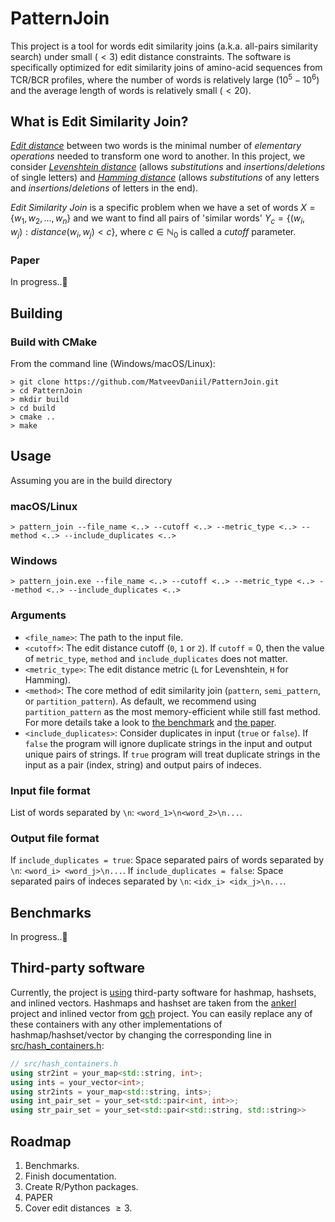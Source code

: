 # PatternJoin
This project is a tool for words edit similarity joins (a.k.a. all-pairs similarity search) under small ($< 3$) edit distance constraints. The software is specifically optimized for edit similarity joins of amino-acid sequences from TCR/BCR profiles, where the number of words is relatively large ($10^5-10^6$) and the average length of words is relatively small ($< 20$). 

## What is Edit Similarity Join?
[_Edit distance_](https://en.wikipedia.org/w/index.php?search=Edit+distance&title=Special:Search&ns0=1) between two words is the minimal number of _elementary operations_ needed to transform one word to another. In this project, we consider [_Levenshtein distance_](https://en.wikipedia.org/wiki/Levenshtein_distance) (allows _substitutions_ and _insertions_/_deletions_ of single letters) and [_Hamming distance_](https://en.wikipedia.org/wiki/Hamming_distance) (allows _substitutions_ of any letters and _insertions_/_deletions_ of letters in the end). 

_Edit Similarity Join_ is a specific problem when we have a set of words $X=\{w_1, w_2, \ldots, w_n\}$ and we want to find all pairs of 'similar words' $Y_c=\{(w_i, w_j): distance(w_i, w_j) < c\}$, where $c \in \mathbb{N}_0$ is called a _cutoff_ parameter.

### Paper
In progress..🧙

## Building
### Build with CMake
From the command line (Windows/macOS/Linux):

```shell
> git clone https://github.com/MatveevDaniil/PatternJoin.git
> cd PatternJoin
> mkdir build
> cd build
> cmake ..
> make
```

## Usage
Assuming you are in the build directory 

### macOS/Linux
```shell
> pattern_join --file_name <..> --cutoff <..> --metric_type <..> --method <..> --include_duplicates <..>
```

### Windows
```shell
> pattern_join.exe --file_name <..> --cutoff <..> --metric_type <..> --method <..> --include_duplicates <..>
```

### Arguments
- `<file_name>`: The path to the input file.
- `<cutoff>`: The edit distance cutoff (`0`, `1` or `2`). If `cutoff` = 0, then the value of `metric_type`, `method` and `include_duplicates` does not matter.
- `<metric_type>`: The edit distance metric (`L` for Levenshtein, `H` for Hamming).
- `<method>`: The core method of edit similarity join (`pattern`, `semi_pattern`, or `partition_pattern`). As default, we recommend using `partition_pattern` as the most memory-efficient while still fast method. For more details take a look to [the benchmark](#benchmarks) and [the paper](#paper).
- `<include_duplicates>`: Consider duplicates in input (`true` or `false`). If `false` the program will ignore duplicate strings in the input and output unique pairs of strings. If `true` program will treat duplicate strings in the input as a pair (index, string) and output pairs of indeces. 

### Input file format
List of words separated by `\n`: `<word_1>\n<word_2>\n...`.

### Output file format
If `include_duplicates = true`: Space separated pairs of words separated by `\n`: `<word_i> <word_j>\n...`.
If `include_duplicates = false`: Space separated pairs of indeces separated by `\n`: `<idx_i> <idx_j>\n...`.


## Benchmarks
In progress..🧙

## Third-party software
Currently, the project is [using](./thirdparty/) third-party software for hashmap, hashsets, and inlined vectors. 
Hashmaps and hashset are taken from the [ankerl](https://github.com/martinus/unordered_dense) project and inlined vector from [gch](https://github.com/gharveymn/small_vector) project.
You can easily replace any of these containers with any other implementations of hashmap/hashset/vector by changing the corresponding line in [src/hash_containers.h](./src/hash_containers.hpp#L7-L11):
```c++
// src/hash_containers.h
using str2int = your_map<std::string, int>;
using ints = your_vector<int>;
using str2ints = your_map<std::string, ints>;
using int_pair_set = your_set<std::pair<int, int>>;
using str_pair_set = your_set<std::pair<std::string, std::string>>
```

## Roadmap
1. Benchmarks.
2. Finish documentation.
3. Create R/Python packages.
4. PAPER
5. Cover edit distances $\geq 3$.